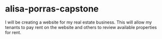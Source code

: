 # alisa-porras-capstone

I will be creating a website for my real estate business. This will allow my tenants to pay rent on the website and others to review available properties for rent. 
